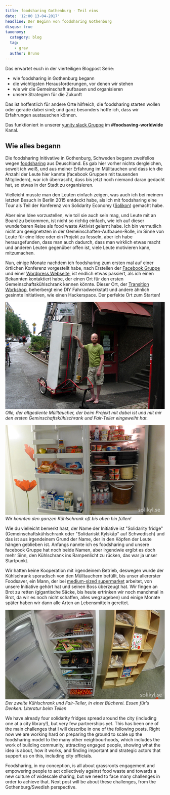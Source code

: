 ```yaml
---
title: foodsharing Gothenburg - Teil eins
date: '12:00 13-04-2017'
headline: Der Beginn von foodsharing Gothenburg
disqus: true
taxonomy:
  category: blog
  tag:
    - grav
  author: Bruno
---
```


Das erwartet euch in der vierteiligen Blogpost Serie:

- wie foodsharing in Gothenburg begann
- die wichtigsten Herausforderungen, vor denen wir stehen
- wie wir die Gemeinschaft aufbauen und organisieren
- unsere Strategien für die Zukunft

Das ist hoffentlich für andere Orte hilfreich, die foodsharing starten wollen oder gerade dabei sind; und ganz besonders hoffe ich, dass wir Erfahrungen austauschen können.

Das funktioniert in unserer [yunity slack Gruppe](https://slackin.yunity.org/) im **#foodsaving-worldwide** Kanal.

## Wie alles begann

Die foodsharing Initivative in Gothenburg, Schweden begann zweifellos wegen [foodsharing](https://foodsharing.de) aus Deuschland. Es gab hier vorher nichts dergleichen, soweit ich weiß, und aus meiner Erfahrung im Mülltauchen und dass ich die Anzahl der Leute hier kannte (facebook Gruppen mit tausenden Mitgliedern), war ich überrascht, dass bis jetzt noch niemand daran gedacht hat, so etwas in der Stadt zu organisieren.

Vielleicht musste man den Leuten einfach zeigen, was auch ich bei meinem letzten Besuch in Berlin 2015 entdeckt habe, als ich mit foodsharing eine Tour als Teil der Konferenz von Solidarity Economy ([Solikon](http://solikon2015.org/)) gemacht habe.

Aber eine Idee vorzustellen, wie toll sie auch sein mag, und Leute mit an Board zu bekommen, ist nicht so richtig einfach, wie ich auf dieser wunderbaren Reise als food waste Aktivist gelernt habe. Ich bin vermutlich nicht am geeignetsten in der Gemeinschaften-Aufbauen-Rolle, im Sinne von Leute für eine Idee oder ein Projekt zu fesseln, aber ich habe herausgefunden, dass man auch dadurch, dass man wirklich etwas macht und anderen Leuten gegenüber offen ist, viele Leute motivieren kann, mitzumachen.

Nun, einige Monate nachdem ich foodsharing zum ersten mal auf einer örtlichen Konferenz vorgestellt habe, nach Erstellen der [Facebook Gruppe](https://www.facebook.com/groups/solidarisktkylskap/) und einer [Wordpress Webseite](http://solikyl.se/), ist endlich etwas passiert, als ich einen Bekannten kontaktiert habe, der einen Ort für den ersten Gemeinschaftskühlschrank kennen könnte. Dieser Ort, der [Transition Workshop](http://omverkstan.se/), beherbergt eine DIY Fahrradwerkstatt und andere ähnlich gesinnte Initiativen, wie einen Hackerspace. Der perfekte Ort zum Starten!

![](/images/homescroll_02a.jpg) *Olle, der altgediente Mülltaucher, der beim Projekt mit dabei ist und mit mir den ersten Geminschaftskühlschrank und Fair-Teiler eingeweiht hat.*

![](/images/P1130002.jpg) *Wir konnten den ganzen Kühlschrank oft bis oben hin füllen!*

Wie du vielleicht bemerkt hast, der Name der Initiative ist "Solidarity fridge" (Gemeinschaftskühlschrank oder "Solidariskt Kylskåp" auf Schwedisch) und das ist aus irgendeinem Grund der Name, der in den Köpfen der Leute hängen geblieben ist. Anfangs nannte ich es foodsharing und unsere facebook Gruppe hat noch beide Namen, aber irgendwie ergibt es doch mehr Sinn, den Kühlschrank ins Rampenlicht zu rücken, das war ja unser Startpunkt.

Wir hatten keine Kooperation mit irgendeinem Betrieb, deswegen wurde der Kühlschrank sporadisch von den Mülltauchern befüllt, bis unser allererster Foodsaver, ein Mann, der bei [medium-sized supermarket](https://www.hemkop.se/Butiker/Hemkop-Goteborg-Masthuggstorget/) arbeitet, von unsere Initiative gehört hat und seinen Boss überzeugt hat. Wir fingen an Brot zu retten (gigantische Säcke, bis heute ertrinken wir noch manchmal in Brot, da wir es noch nicht schaffen, alles wegzugeben) und einige Monate später haben wir dann alle Arten an Lebensmitteln gerettet.

![](/images/DSC03790.jpg) *Der zweite Kühlschrank und Fair-Teiler, in einer Bücherei. Essen für's Denken: Literatur beim Teilen*

We have already four solidarity fridges spread around the city (including one at a city library!), but very few partnerships yet. This has been one of the main challenges that I will describe in one of the following posts. Right now we are working hard on preparing the ground to scale up the foodsharing model to the many other neighbourhoods, which includes the work of building community, attracting engaged people, showing what the idea is about, how it works, and finding important and strategic actors that support us on this, including city officials.

Foodsharing, in my conception, is all about grassroots engagement and empowering people to act collectively against food waste and towards a new culture of widescale sharing, but we need to face many challenges in order to achieve that. Next post will be about these challenges, from the Gothenburg/Swedish perspective.